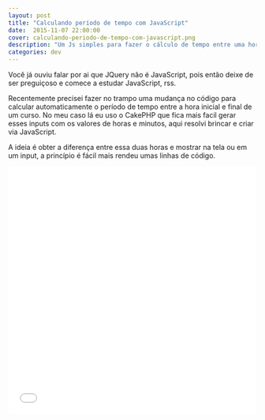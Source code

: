 ```yaml
---
layout: post
title: "Calculando período de tempo com JavaScript"
date:  2015-11-07 22:00:00
cover: calculando-periodo-de-tempo-com-javascript.png
description: "Um Js simples para fazer o cálculo de tempo entre uma hora e outra."
categories: dev
---
```


Você já ouviu falar por ai que JQuery não é JavaScript, pois então deixe de ser preguiçoso e comece a estudar JavaScript, rss.

Recentemente precisei fazer no trampo uma mudança no código para calcular automaticamente o período de tempo entre a hora inicial e final de um curso. No meu caso lá eu uso o CakePHP que fica mais facil gerar esses inputs com os valores de horas e minutos, aqui resolvi brincar e criar via JavaScript.

A ideia é obter a diferença entre essa duas horas e mostrar na tela ou em um input, a princípio é fácil mais rendeu umas linhas de código.


<iframe width="100%" height="500" src="//jsfiddle.net/jeremias_pereira/2zooce3k/6/embedded/" allowfullscreen="allowfullscreen" frameborder="0"></iframe>
